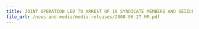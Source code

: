 ```yaml
---
title: JOINT OPERATION LED TO ARREST OF 10 SYNDICATE MEMBERS AND SEIZURE OF 26,749 PACKETS OF CONTRABAND CIGARETTES WORTH OVER $243,400 
file_url: /news-and-media/media-releases/2008-06-27-MR.pdf
---
```

